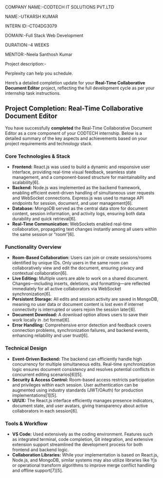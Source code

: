 COMPANY NAME:-CODTECH IT SOLUTIONS PVT.LTD

NAME:-UTKARSH KUMAR

INTERN ID:-CT04DG3079

DOMAIN:-Full Stack Web Development

DURATION:-4 WEEKS

MENTOR:-Neela Santhosh Kumar

Project description:-

Perplexity can help you schedule.

Here’s a detailed completion update for your **Real-Time Collaborative Document Editor** project, reflecting the full development cycle as per your internship task instructions.

## Project Completion: Real-Time Collaborative Document Editor

You have successfully **completed** the Real-Time Collaborative Document Editor as a core component of your CODTECH internship. Below is a detailed summary of the key aspects and achievements based on your project requirements and technology stack.

### Core Technologies & Stack

- **Frontend:** React.js was used to build a dynamic and responsive user interface, providing real-time visual feedback, seamless state management, and a component-based structure for maintainability and scalability[6].
- **Backend:** Node.js was implemented as the backend framework, enabling efficient event-driven handling of simultaneous user requests and WebSocket connections. Express.js was used to manage API endpoints for session, document, and user management[6].
- **Database:** MongoDB served as the central data store for document content, session information, and activity logs, ensuring both data durability and quick retrieval[6].
- **Real-Time Communication:** WebSockets enabled real-time collaboration, propagating text changes instantly among all users within the same session or “room”[6].

### Functionality Overview

- **Room-Based Collaboration:** Users can join or create sessions/rooms identified by unique IDs. Only users in the same room can collaboratively view and edit the document, ensuring privacy and contextual collaboration[6].
- **Live Editing:** Multiple users are able to work on a shared document. Changes—including inserts, deletions, and formatting—are reflected immediately for all active collaborators via WebSocket synchronization[6].
- **Persistent Storage:** All edits and session activity are saved in MongoDB, meaning no user data or document content is lost even if internet connectivity is interrupted or users rejoin the session later[6].
- **Document Download:** A download option allows users to save their work locally in .txt format[6].
- **Error Handling:** Comprehensive error detection and feedback covers connection problems, synchronization failures, and backend events, enhancing reliability and user trust[6].

### Technical Design

- **Event-Driven Backend:** The backend can efficiently handle high concurrency for multiple simultaneous edits. Real-time synchronization logic ensures document consistency and resolves potential conflicts in concurrent editing scenarios[6][5].
- **Security & Access Control:** Room-based access restricts participation and privileges within each session. User authentication can be augmented using industry standards (JWT/OAuth) for production implementations[1][5].
- **UI/UX:** The React.js interface efficiently manages presence indicators, document state, and user avatars, giving transparency about active collaborators in each session[6].

### Tools & Workflow

- **VS Code:** Used extensively as the coding environment. Features such as integrated terminal, code completion, Git integration, and extensive extension support streamlined the development process for both frontend and backend logic.
- **Collaboration Libraries:** While your implementation is based on React.js, Node.js, and MongoDB, similar systems may also utilize libraries like Yjs or operational transform algorithms to improve merge conflict handling and offline support[7][5].
